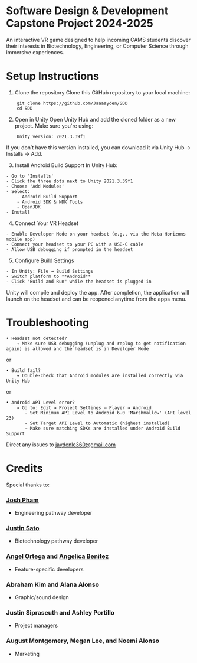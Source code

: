 # Software Design & Development Capstone Project 2024-2025
An interactive VR game designed to help incoming CAMS students discover their interests in Biotechnology, Engineering, or Computer Science through immersive experiences.

# Setup Instructions

1. Clone the repository
Clone this GitHub repository to your local machine:
```
    git clone https://github.com/Jaaaayden/SDD
    cd SDD
```

2. Open in Unity
Open Unity Hub and add the cloned folder as a new project. Make sure you're using:
```
    Unity version: 2021.3.39f1
```
If you don’t have this version installed, you can download it via Unity Hub → Installs → Add.


3. Install Android Build Support
In Unity Hub:
```
- Go to 'Installs'
- Click the three dots next to Unity 2021.3.39f1
- Choose 'Add Modules'
- Select:
    - Android Build Support
    - Android SDK & NDK Tools
    - OpenJDK
- Install
```

4. Connect Your VR Headset
```
- Enable Developer Mode on your headset (e.g., via the Meta Horizons mobile app)
- Connect your headset to your PC with a USB-C cable
- Allow USB debugging if prompted in the headset
```

5. Configure Build Settings
```
- In Unity: File → Build Settings
- Switch platform to **Android**
- Click "Build and Run" while the headset is plugged in
```

Unity will compile and deploy the app. After completion, the application will launch on the headset and can be reopened anytime from the apps menu.

# Troubleshooting

```
• Headset not detected?
    → Make sure USB debugging (unplug and replug to get notification again) is allowed and the headset is in Developer Mode
```
or
```
• Build fail?
    → Double-check that Android modules are installed correctly via Unity Hub
```
or
```
• Android API Level error?
    → Go to: Edit → Project Settings → Player → Android
       - Set Minimum API Level to Android 6.0 'Marshmallow' (API level 23) 
       - Set Target API Level to Automatic (highest installed)
       → Make sure matching SDKs are installed under Android Build Support
```
Direct any issues to jaydenle360@gmail.com

# Credits
Special thanks to:

### [Josh Pham](https://github.com/Nqchoz)
- Engineering pathway developer
### [Justin Sato](https://github.com/LittleHalf)
- Biotechnology pathway developer
### [Angel Ortega](https://github.com/AngelOrtega06) and [Angelica Benitez](https://github.com/angelicabz8)
- Feature-specific developers
### Abraham Kim and Alana Alonso
- Graphic/sound design
### Justin Sipraseuth and Ashley Portillo
- Project managers
### August Montgomery, Megan Lee, and Noemi Alonso
- Marketing
